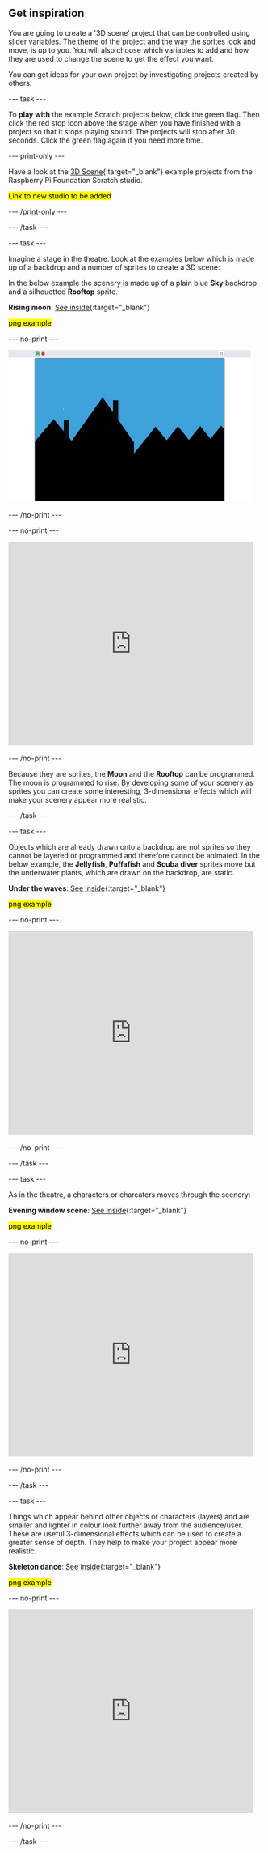 ## Get inspiration

You are going to create a '3D scene' project that can be controlled using slider variables. The theme of the project and the way the sprites look and move, is up to you. You will also choose which variables to add and how they are used to change the scene to get the effect you want. 

You can get ideas for your own project by investigating projects created by others.

--- task ---

To **play with** the example Scratch projects below, click the green flag. Then click the red stop icon above the stage when you have finished with a project so that it stops playing sound. The projects will stop after 30 seconds. Click the green flag again if you need more time. 

--- print-only ---

Have a look at the [3D Scene](https://scratch.mit.edu/studios/27756161){:target="_blank"} example projects from the Raspberry Pi Foundation Scratch studio.

<mark>Link to new studio to be added</mark>

--- /print-only ---

--- /task ---

--- task ---

Imagine a stage in the theatre. Look at the examples below which is made up of a backdrop and a number of sprites to create a 3D scene:

In the below example the scenery is made up of a plain blue **Sky** backdrop and a silhouetted **Rooftop** sprite.

**Rising moon**: [See inside](https://scratch.mit.edu/projects/445119855/editor){:target="_blank"}

<mark>png example</mark>

--- no-print ---

![Sprite moon goes behind skyline](images/challenge2-moon-rising.gif)

--- /no-print ---

--- no-print ---

<div class="scratch-preview">
  <iframe src="https://scratch.mit.edu/projects/445119855/embed" allowtransparency="true" width="485" height="402" frameborder="0" scrolling="no" allowfullscreen></iframe>
</div>

--- /no-print ---

Because they are sprites, the **Moon** and the **Rooftop** can be programmed. The moon is programmed to rise. By developing some of your scenery as sprites you can create some interesting, 3-dimensional effects which will make your scenery appear more realistic.

--- /task ---

--- task ---

Objects which are already drawn onto a backdrop are not sprites so they cannot be layered or programmed and therefore cannot be animated. In the below example, the **Jellyfish**, **Puffafish** and **Scuba diver** sprites move but the underwater plants, which are drawn on the backdrop, are static.

**Under the waves**: [See inside](https://scratch.mit.edu/projects/447874869/editor){:target="_blank"}

<mark>png example</mark>

--- no-print ---

<div class="scratch-preview">
  <iframe allowtransparency="true" width="485" height="402" src="https://scratch.mit.edu/projects/embed/447874869/?autostart=false" frameborder="0"></iframe>
</div>

--- /no-print ---

--- /task ---

--- task ---

As in the theatre, a characters or charcaters moves through the scenery:
 
 **Evening window scene**: [See inside](https://scratch.mit.edu/projects/437510050/editor){:target="_blank"}

<mark>png example</mark>

--- no-print ---

<div class="scratch-preview">
  <iframe allowtransparency="true" width="485" height="402" src="https://scratch.mit.edu/projects/embed/437510050/?autostart=false" frameborder="0"></iframe>
</div>

--- /no-print ---

--- /task ---

--- task ---

Things which appear behind other objects or characters (layers) and are smaller and lighter in colour look further away from the audience/user. These are useful 3-dimensional effects which can be used to create a greater sense of depth. They help to make your project appear more realistic.

**Skeleton dance**: [See inside](https://scratch.mit.edu/projects/449737128/editor){:target="_blank"}

<mark>png example</mark>

--- no-print ---

<div class="scratch-preview">
  <iframe allowtransparency="true" width="485" height="402" src="https://scratch.mit.edu/projects/embed/449737128/?autostart=false" frameborder="0"></iframe>
</div>

--- /no-print ---

--- /task ---

